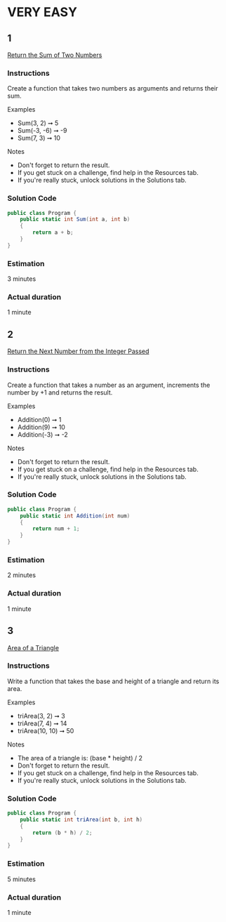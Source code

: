 # VERY EASY

## 1  

[Return the Sum of Two Numbers](https://edabit.com/challenge/xfRucdwGksiyjZq4K)

### Instructions
Create a function that takes two numbers as arguments and returns their sum.

Examples
- Sum(3, 2) ➞ 5
- Sum(-3, -6) ➞ -9
- Sum(7, 3) ➞ 10

Notes
- Don't forget to return the result.
- If you get stuck on a challenge, find help in the Resources tab.
- If you're really stuck, unlock solutions in the Solutions tab.

### Solution Code  

```cs
public class Program {
	public static int Sum(int a, int b)
    {
        return a + b;
    }
}
```

### Estimation
3 minutes

### Actual duration
1 minute

## 2  

[Return the Next Number from the Integer Passed](https://edabit.com/challenge/RzkLShpDgDqG3c45H)

### Instructions
Create a function that takes a number as an argument, increments the number by +1 and returns the result.

Examples

- Addition(0) ➞ 1
- Addition(9) ➞ 10
- Addition(-3) ➞ -2

Notes
- Don't forget to return the result.
- If you get stuck on a challenge, find help in the Resources tab.
- If you're really stuck, unlock solutions in the Solutions tab.

### Solution Code  

```cs
public class Program {
	public static int Addition(int num)
    {
        return num + 1;
    }
}
```

### Estimation
2 minutes

### Actual duration
1 minute

## 3  

[Area of a Triangle](https://edabit.com/challenge/aiaLK9Tg6qc8sLDjv)

### Instructions
Write a function that takes the base and height of a triangle and return its area.

Examples
- triArea(3, 2) ➞ 3
- triArea(7, 4) ➞ 14
- triArea(10, 10) ➞ 50

Notes
- The area of a triangle is: (base * height) / 2
- Don't forget to return the result.
- If you get stuck on a challenge, find help in the Resources tab.
- If you're really stuck, unlock solutions in the Solutions tab.

### Solution Code  

```cs
public class Program {
	public static int triArea(int b, int h)
    {
        return (b * h) / 2;
    }
}
```

### Estimation
5 minutes

### Actual duration
1 minute